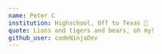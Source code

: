 ```yaml
---
name: Peter C
institution: Highschool, Off to Texas 🚩 
quote: Lions and tigers and bears, oh my!
github_user: codeNinjaDev
---
```

